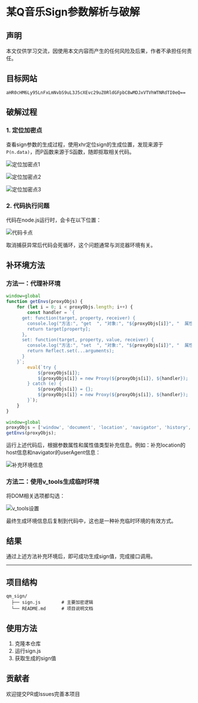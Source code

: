 # 某Q音乐Sign参数解析与破解

## 声明
本文仅供学习交流，因使用本文内容而产生的任何风险及后果，作者不承担任何责任。

## 目标网站
```
aHR0cHM6Ly95LnFxLmNvbS9uL3J5cXEvc29uZ0RldGFpbC8wMDJxVTVhWTNRdTI0eQ==
```

## 破解过程

### 1. 定位加密点
查看sign参数的生成过程，使用xhr定位sign的生成位置，发现来源于`P(n.data)`，而P函数来源于S函数，随即抠取相关代码。

![定位加密点1](https://github.com/user-attachments/assets/9611c4d1-2b60-45ee-afd5-f7b9a1d86a14)

![定位加密点2](https://github.com/user-attachments/assets/e862af5b-ed31-48ad-a816-ad4f51708845)

![定位加密点3](https://github.com/user-attachments/assets/d184280b-289b-4cc4-9f0c-42e3dda53a8a)

### 2. 代码执行问题
代码在node.js运行时，会卡在以下位置：

![代码卡点](https://github.com/user-attachments/assets/16232ced-2b3c-40cb-9b5d-c4a8c5b1b367)

取消捕获异常后代码会死循环，这个问题通常与浏览器环境有关。

## 补环境方法

### 方法一：代理补环境
```javascript
window=global
function getEnvs(proxyObjs) {
    for (let i = 0; i < proxyObjs.length; i++) {
        const handler = `{
      get: function(target, property, receiver) {
        console.log("方法:", "get  ", "对象:", "${proxyObjs[i]}", "  属性:", property, "  属性类型：", typeof property, ", 属性值：", target[property], ", 属性值类型：", typeof target[property]);
        return target[property];
      },
      set: function(target, property, value, receiver) {
        console.log("方法:", "set  ", "对象:", "${proxyObjs[i]}", "  属性:", property, "  属性类型：", typeof property, ", 属性值：", value, ", 属性值类型：", typeof target[property]);
        return Reflect.set(...arguments);
      }
    }`;
        eval(`try {
            ${proxyObjs[i]};
            ${proxyObjs[i]} = new Proxy(${proxyObjs[i]}, ${handler});
        } catch (e) {
            ${proxyObjs[i]} = {};
            ${proxyObjs[i]} = new Proxy(${proxyObjs[i]}, ${handler});
        }`);
    }
}
 
window=global
proxyObjs = ['window', 'document', 'location', 'navigator', 'history', 'screen']
getEnvs(proxyObjs);
```

运行上述代码后，根据参数属性和属性值类型补充信息。例如：补充location的host信息和navigator的userAgent信息：

![补充环境信息](https://github.com/user-attachments/assets/b233f181-f7e4-436a-954a-e7a767633d30)

### 方法二：使用v_tools生成临时环境

将DOM相关选项都勾选：

![v_tools设置](https://github.com/user-attachments/assets/93f3e2f8-267a-4225-9e60-094e69b177ec)

最终生成环境信息后复制到代码中，这也是一种补充临时环境的有效方式。

## 结果

通过上述方法补充环境后，即可成功生成sign值，完成接口调用。

---

## 项目结构
```
qm_sign/
  ├── sign.js        # 主要加密逻辑
  └── README.md      # 项目说明文档
```

## 使用方法
1. 克隆本仓库
2. 运行sign.js
3. 获取生成的sign值

## 贡献者
欢迎提交PR或Issues完善本项目
